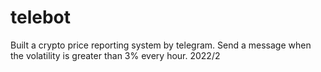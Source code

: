 # telebot
Built a crypto price reporting system by telegram. Send a message when the volatility is greater than 3% every hour. 2022/2
